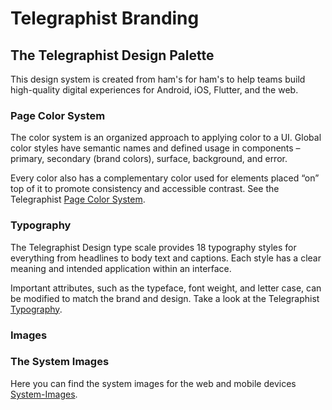 # Telegraphist Branding

## The Telegraphist Design Palette

This design system is created from ham's for ham's to help teams build
high-quality digital experiences for Android, iOS, Flutter, and the web.

### Page Color System

The color system is an organized approach to applying color to a UI. Global
color styles have semantic names and defined usage in components – primary,
secondary (brand colors), surface, background, and error.

Every color also has a complementary color used for elements placed “on” top of
it to promote consistency and accessible contrast. See the Telegraphist
[Page Color System][1].

[1]: page-color-system.md

### Typography

The Telegraphist Design type scale provides 18 typography styles for everything
from headlines to body text and captions. Each style has a clear meaning and
intended application within an interface.

Important attributes, such as the typeface, font weight, and letter case, can be
modified to match the brand and design. Take a look at the Telegraphist
[Typography][2].

[2]: typography.md

### Images

### The System Images

Here you can find the system images for the web and mobile devices
[System-Images][3].

[3]: system-images.md

